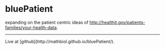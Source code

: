# bluePatient
expanding on the patient centric ideas of http://healthit.gov/patients-families/your-health-data.
<hr>
Live at [github](http://mathbiol.github.io/bluePatient/).
